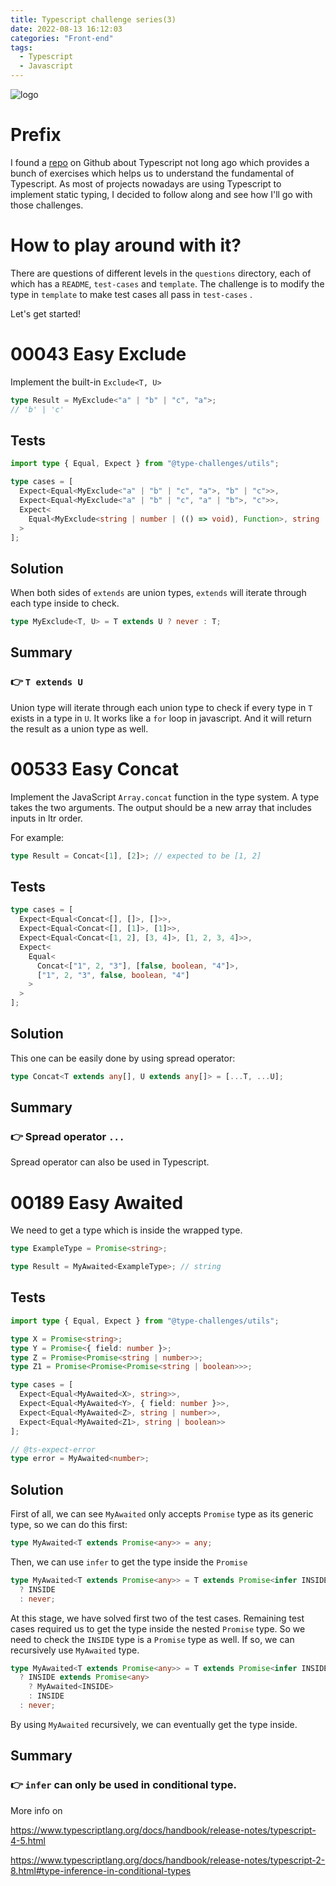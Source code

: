 ```yaml
---
title: Typescript challenge series(3)
date: 2022-08-13 16:12:03
categories: "Front-end"
tags:
  - Typescript
  - Javascript
---
```


![logo](https://tsch.js.org/logo.svg)

# Prefix

I found a [repo](https://github.com/type-challenges/type-challenges) on Github about Typescript not long ago which provides a bunch of exercises which helps us to understand the fundamental of Typescript. As most of projects nowadays are using Typescript to implement static typing, I decided to follow along and see how I'll go with those challenges.

# How to play around with it?

There are questions of different levels in the `questions` directory, each of which has a `README`, `test-cases` and `template`. The challenge is to modify the type in `template` to make test cases all pass in `test-cases` .

Let's get started!

# 00043 Easy Exclude

Implement the built-in `Exclude<T, U>`

```ts
type Result = MyExclude<"a" | "b" | "c", "a">;
// 'b' | 'c'
```

## Tests

```ts
import type { Equal, Expect } from "@type-challenges/utils";

type cases = [
  Expect<Equal<MyExclude<"a" | "b" | "c", "a">, "b" | "c">>,
  Expect<Equal<MyExclude<"a" | "b" | "c", "a" | "b">, "c">>,
  Expect<
    Equal<MyExclude<string | number | (() => void), Function>, string | number>
  >
];
```

## Solution

When both sides of `extends` are union types, `extends` will iterate through each type inside to check.

```ts
type MyExclude<T, U> = T extends U ? never : T;
```

## Summary

### 👉 `T extends U`

Union type will iterate through each union type to check if every type in `T` exists in a type in `U`. It works like a `for` loop in javascript. And it will return the result as a union type as well.

# 00533 Easy Concat

Implement the JavaScript `Array.concat` function in the type system. A type takes the two arguments. The output should be a new array that includes inputs in ltr order.

For example:

```ts
type Result = Concat<[1], [2]>; // expected to be [1, 2]
```

## Tests

```ts
type cases = [
  Expect<Equal<Concat<[], []>, []>>,
  Expect<Equal<Concat<[], [1]>, [1]>>,
  Expect<Equal<Concat<[1, 2], [3, 4]>, [1, 2, 3, 4]>>,
  Expect<
    Equal<
      Concat<["1", 2, "3"], [false, boolean, "4"]>,
      ["1", 2, "3", false, boolean, "4"]
    >
  >
];
```

## Solution

This one can be easily done by using spread operator:

```ts
type Concat<T extends any[], U extends any[]> = [...T, ...U];
```

## Summary

### 👉 Spread operator `...`

Spread operator can also be used in Typescript.

# 00189 Easy Awaited

We need to get a type which is inside the wrapped type.

```ts
type ExampleType = Promise<string>;

type Result = MyAwaited<ExampleType>; // string
```

## Tests

```ts
import type { Equal, Expect } from "@type-challenges/utils";

type X = Promise<string>;
type Y = Promise<{ field: number }>;
type Z = Promise<Promise<string | number>>;
type Z1 = Promise<Promise<Promise<string | boolean>>>;

type cases = [
  Expect<Equal<MyAwaited<X>, string>>,
  Expect<Equal<MyAwaited<Y>, { field: number }>>,
  Expect<Equal<MyAwaited<Z>, string | number>>,
  Expect<Equal<MyAwaited<Z1>, string | boolean>>
];

// @ts-expect-error
type error = MyAwaited<number>;
```

## Solution

First of all, we can see `MyAwaited` only accepts `Promise` type as its generic type, so we can do this first:

```ts
type MyAwaited<T extends Promise<any>> = any;
```

Then, we can use `infer` to get the type inside the `Promise`

```ts
type MyAwaited<T extends Promise<any>> = T extends Promise<infer INSIDE>
  ? INSIDE
  : never;
```

At this stage, we have solved first two of the test cases. Remaining test cases required us to get the type inside the nested `Promise` type. So we need to check the `INSIDE` type is a `Promise` type as well. If so, we can recursively use `MyAwaited` type.

```ts
type MyAwaited<T extends Promise<any>> = T extends Promise<infer INSIDE>
  ? INSIDE extends Promise<any>
    ? MyAwaited<INSIDE>
    : INSIDE
  : never;
```

By using `MyAwaited` recursively, we can eventually get the type inside.

## Summary

### 👉 `infer` can only be used in conditional type.

More info on

https://www.typescriptlang.org/docs/handbook/release-notes/typescript-4-5.html

https://www.typescriptlang.org/docs/handbook/release-notes/typescript-2-8.html#type-inference-in-conditional-types
